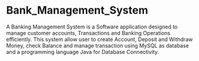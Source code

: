 # Bank_Management_System
A Banking Management System is a Software application designed to manage customer accounts, Transactions and Banking Operations efficiently. This system allow user to create Account, Deposit and Withdraw Money, check Balance and manage transaction using MySQL as database and a programming language Java for Database Connectivity.
